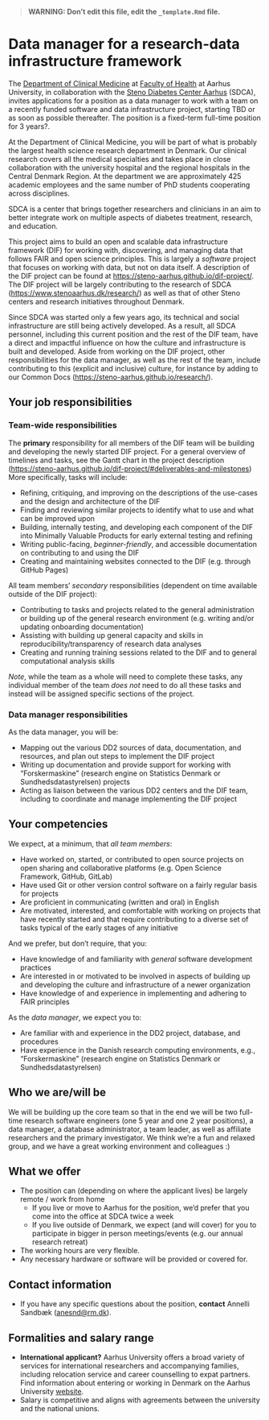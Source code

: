 > **WARNING: Don’t edit this file, edit the `_template.Rmd` file.**

# Data manager for a research-data infrastructure framework

<!--
Some resources for writing job descriptions:

- http://www.fortefoundation.org/site/DocServer/gendered_wording_JPSP.pdf?docID=16121
- https://www.linkedin.com/business/talent/blog/talent-acquisition/must-dos-for-writing-inclusive-job-descriptions
- https://harver.com/blog/inclusive-job-descriptions/
-->

The [Department of Clinical Medicine](https://clin.au.dk/) at [Faculty
of Health](https://health.au.dk/en/) at Aarhus University, in
collaboration with the [Steno Diabetes Center
Aarhus](https://www.stenoaarhus.dk/) (SDCA), invites applications for a
position as a data manager to work with a team on a recently funded
software and data infrastructure project, starting TBD or as soon as
possible thereafter. The position is a fixed-term full-time position for
3 years?.

At the Department of Clinical Medicine, you will be part of what is
probably the largest health science research department in Denmark. Our
clinical research covers all the medical specialties and takes place in
close collaboration with the university hospital and the regional
hospitals in the Central Denmark Region. At the department we are
approximately 425 academic employees and the same number of PhD students
cooperating across disciplines.

SDCA is a center that brings together researchers and clinicians in an
aim to better integrate work on multiple aspects of diabetes treatment,
research, and education.

This project aims to build an open and scalable data infrastructure
framework (DIF) for working with, discovering, and managing data that
follows FAIR and open science principles. This is largely a *software*
project that focuses on working with data, but not on data itself. A
description of the DIF project can be found at
<https://steno-aarhus.github.io/dif-project/>. The DIF project will be
largely contributing to the research of SDCA
(<https://www.stenoaarhus.dk/research/>) as well as that of other Steno
centers and research initiatives throughout Denmark.

Since SDCA was started only a few years ago, its technical and social
infrastructure are still being actively developed. As a result, all SDCA
personnel, including this current position and the rest of the DIF team,
have a direct and impactful influence on how the culture and
infrastructure is built and developed. Aside from working on the DIF
project, other responsibilities for the data manager, as well as the
rest of the team, include contributing to this (explicit and inclusive)
culture, for instance by adding to our Common Docs
(<https://steno-aarhus.github.io/research/>).

## Your job responsibilities

### Team-wide responsibilities

The **primary** responsibility for all members of the DIF team will be
building and developing the newly started DIF project. For a general
overview of timelines and tasks, see the Gantt chart in the project
description
(<https://steno-aarhus.github.io/dif-project/#deliverables-and-milestones>)
More specifically, tasks will include:

-   Refining, critiquing, and improving on the descriptions of the
    use-cases and the design and architecture of the DIF
-   Finding and reviewing similar projects to identify what to use and
    what can be improved upon
-   Building, internally testing, and developing each component of the
    DIF into Minimally Valuable Products for early external testing and
    refining
-   Writing public-facing, *beginner-friendly*, and accessible
    documentation on contributing to and using the DIF
-   Creating and maintaining websites connected to the DIF (e.g. through
    GitHub Pages)

All team members’ *secondary* responsibilities (dependent on time
available outside of the DIF project):

-   Contributing to tasks and projects related to the general
    administration or building up of the general research environment
    (e.g. writing and/or updating onboarding documentation)
-   Assisting with building up general capacity and skills in
    reproducibility/transparency of research data analyses
-   Creating and running training sessions related to the DIF and to
    general computational analysis skills

*Note*, while the team as a whole will need to complete these tasks, any
individual member of the team *does not* need to do all these tasks and
instead will be assigned specific sections of the project.

### Data manager responsibilities

As the data manager, you will be:

-   Mapping out the various DD2 sources of data, documentation, and
    resources, and plan out steps to implement the DIF project
-   Writing up documentation and provide support for working with
    “Forskermaskine” (research engine on Statistics Denmark or
    Sundhedsdatastyrelsen) projects
-   Acting as liaison between the various DD2 centers and the DIF team,
    including to coordinate and manage implementing the DIF project

## Your competencies

We expect, at a minimum, that *all team members*:

-   Have worked on, started, or contributed to open source projects on
    open sharing and collaborative platforms (e.g. Open Science
    Framework, GitHub, GitLab)
-   Have used Git or other version control software on a fairly regular
    basis for projects
-   Are proficient in communicating (written and oral) in English
-   Are motivated, interested, and comfortable with working on projects
    that have recently started and that require contributing to a
    diverse set of tasks typical of the early stages of any initiative

And we prefer, but don’t require, that you:

-   Have knowledge of and familiarity with *general* software
    development practices
-   Are interested in or motivated to be involved in aspects of building
    up and developing the culture and infrastructure of a newer
    organization
-   Have knowledge of and experience in implementing and adhering to
    FAIR principles

As the *data manager*, we expect you to:

-   Are familiar with and experience in the DD2 project, database, and
    procedures
-   Have experience in the Danish research computing environments, e.g.,
    “Forskermaskine” (research engine on Statistics Denmark or
    Sundhedsdatastyrelsen)

## Who we are/will be

We will be building up the core team so that in the end we will be two
full-time research software engineers (one 5 year and one 2 year
positions), a data manager, a database administrator, a team leader, as
well as affiliate researchers and the primary investigator. We think
we’re a fun and relaxed group, and we have a great working environment
and colleagues :)
<!-- External collaborators include 2-3 data managers and coordinators as well as -->
<!-- consultant software engineers. -->

## What we offer

-   The position can (depending on where the applicant lives) be largely
    remote / work from home
    -   If you live or move to Aarhus for the position, we’d prefer that
        you come into the office at SDCA twice a week
    -   If you live outside of Denmark, we expect (and will cover) for
        you to participate in bigger in person meetings/events (e.g. our
        annual research retreat)
-   The working hours are very flexible.
-   Any necessary hardware or software will be provided or covered for.

## Contact information

-   If you have any specific questions about the position, **contact**
    Annelli Sandbæk (<anesnd@rm.dk>).

## Formalities and salary range

-   **International applicant?** Aarhus University offers a broad
    variety of services for international researchers and accompanying
    families, including relocation service and career counselling to
    expat partners. Find information about entering or working in
    Denmark on the Aarhus University
    [website](https://international.au.dk/life/researcherscomingtoau/servicesandactivities).
-   Salary is competitive and aligns with agreements between the
    university and the national unions.
